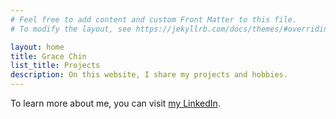```yaml
---
# Feel free to add content and custom Front Matter to this file.
# To modify the layout, see https://jekyllrb.com/docs/themes/#overriding-theme-defaults

layout: home
title: Grace Chin
list_title: Projects
description: On this website, I share my projects and hobbies.
---
```


To learn more about me, you can visit [my LinkedIn](www.linkedin.com/in/gracehychin/).
